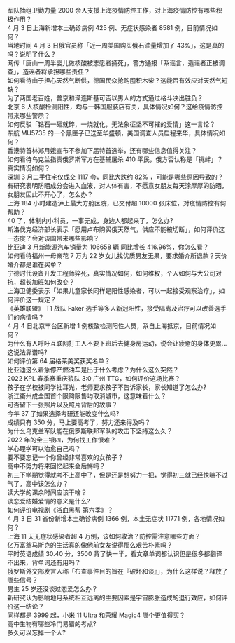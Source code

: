 军队抽组卫勤力量 2000 余人支援上海疫情防控工作，对上海疫情防控有哪些积极作用？  
4 月 3 日上海新增本土确诊病例 425 例、无症状感染者 8581 例，目前情况如何？  
当地时间 4 月 3 日俄官员称「近一周美国购买俄石油量增加了 43%」，这是真的吗？说明了什么？  
网传「唐山一周半婴儿做核酸被志愿者捅死」，警方通报「系谣言，造谣者正被调查」，造谣者将承担哪些责任？  
如何看待由于担心天然气断供，德国民众抢购囤积木柴？这能否有效应对天然气短缺？  
为了两国老百姓，普京和泽连斯基可否以男人的方式通过格斗决出胜负？  
北京 6 人核酸检测阳性，均与一韩国服装店有关，具体情况如何？这给疫情防控带来哪些警示？  
如何反驳「钻石一砸就碎，一烧就化，无法象征坚不可摧的爱情」这一言论？  
东航 MU5735 的一个黑匣子已送至华盛顿，美国调查人员启程来华，具体情况如何？  
香港特首林郑月娥宣布不参加下届特首选举，还有哪些信息值得关注？  
如何看待乌克兰指责俄罗斯军方在基辅屠杀 410 平民，俄方否认称是「挑衅」？真实情况如何？  
深圳 3 月二手住宅仅成交 1117 套，同比大跌约 82% ，可能是哪些原因导致的？  
有研究表明防晒成分会进入血液，对人体有害，不愿意女朋友每天涂厚厚的防晒，女朋友因此不开心了，怎么办？  
上海 184 小时建造沪上最大方舱医院，已交付超 10000 张床位，对疫情防控有何帮助？  
40 了，体制内小科员，一事无成，身边人都起来了，怎么办?  
斯洛伐克经济部长表示「愿用卢布购买俄天然气，供应不能被切断」，如何评价这一态度？会对该国带来哪些影响？  
比亚迪 3 月新能源汽车销量为 106658 辆 同比增长 416.96%，你怎么看？  
如何看待福州一母亲花 7 万为 22 岁女儿找优质男友无果，要求婚介所退款？天价婚介都是谁在买单？  
宁德时代设备开发工程师猝死，真实情况如何，如何维权，个人如何与大公司对抗，超长加班如何改变？  
上海卫健委表示「如果儿童家长同样是阳性感染者，可以一起接受观察治疗」，如何评价这一规定？  
《英雄联盟》 T1 战队 Faker 选手等多人新冠阳性，接受隔离及治疗可以改善选手们的病情吗？  
4 月 4 日北京丰台区新增 1 例核酸检测阳性人员，系自上海抵京，目前情况如何？  
为什么有人呼吁互联网打工人不要下班后去健身房运动，说会让疲惫的身体更累…这说法靠谱吗?  
如何评价第 64 届格莱美奖获奖名单？  
比亚迪这么着急停产燃油车是出于什么考虑？为什么这么突然？  
2022 KPL 春季赛重庆狼队 3:0 广州 TTG，如何评价这场比赛？  
孩子在学校被同学抽耳光，老师要求孩子不告诉家长，家长知道了怎么办?  
浙江衢州成全国首个限购限售均取消城市，这意味着什么？  
可否留下一张照片以及照片背后的故事？  
今年 37 了如果选择考研还能改变什么吗?  
成绩只有 350 分，马上要高考了，努力还来得及吗？  
为什么乌克兰军队能在俄罗斯联邦军队的攻击下坚持这么久？  
2022 年的金三银四，为何找工作很难？  
学心理学可以治愈自己吗？  
要不要忘记一个你曾经非常喜欢的女孩子？  
高中不努力将来回忆起来会后悔吗？  
初三下学期觉得就考不上高中了，但是还是想努力一把，觉得初三就已经快喘不过气了，高中该怎么办？  
读大学的课余时间应该干啥？  
谈恋爱结婚爱情的意义是什么?  
如何评价电视剧《浴血黑帮 第六季》？  
4 月 3 日 31 省份新增本土确诊病例 1366 例，本土无症状 11771 例，各地情况如何？  
上海 11 天无症状感染者超 4 万例，该如何收治？防控需注意哪些方面？  
亿万富翁马斯克的生活真的像他前女友说得那么艰苦朴素吗？  
平时英语成绩 30.40 分，3500 背了快一半，看文章单词都认识但是很多都翻译不出来，背单词还有用吗？  
俄罗斯外交部发言人称「布查事件目的旨在『破坏和谈』」，为什么这样说？释放了哪些信号？  
男生 25 岁还没谈过恋爱怎么办？  
新研究认为影响地月系统相互远离的主要因素是宇宙膨胀造成的退行效应，如何评价这一结论？  
同样都是 3999 起，小米 11 Ultra 和荣耀 Magic4 哪个更值得买？  
高中生物有哪些冷门易错的考点?  
多久可以忘掉一个人?  

